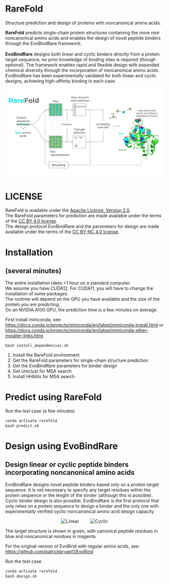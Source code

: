 # RareFold
Structure prediction and design of proteins with noncanonical amino acids.

**RareFold** predicts single-chain protein structures containing the more *rare* noncanonical amino acids and enables the design of novel peptide binders through the EvoBindRare framework. \
\
**EvoBindRare** designs both linear and cyclic binders directly from a protein target sequence, no prior knowledge of binding sites is required (though optional). The framework enables rapid and flexible design with expanded chemical diversity through the incorporation of noncanonical amino acids. EvoBindRare has been experimentally validated for both linear and cyclic designs, achieving high-affinity binding in each case.


[Read more here]:(link)


<img src="./data/RareFold.svg"/>

# LICENSE
RareFold is available under the [Apache License, Version 2.0](http://www.apache.org/licenses/LICENSE-2.0).  \
The RareFold parameters for prediction are made available under the terms of the [CC BY 4.0 license](https://creativecommons.org/licenses/by/4.0/legalcode). \
The design protocol EvoBindRare and the parameters for design are made available under the terms of the [CC BY-NC 4.0 license](https://creativecommons.org/licenses/by-nc/4.0/).


# Installation
## (several minutes)
The entire installation takes <1 hour on a standard computer. \
We assume you have CUDA12. For CUDA11, you will have to change the installation of some packages. \
The runtime will depend on the GPU you have available and the size of the protein you are predicting. \
On an NVIDIA A100 GPU, the prediction time is a few minutes on average.

First install miniconda, see: https://docs.conda.io/projects/miniconda/en/latest/miniconda-install.html or https://docs.conda.io/projects/miniconda/en/latest/miniconda-other-installer-links.html


```
bash install_dependencies.sh
```

1. Install the RareFold environment
2. Get the RareFold parameters for single-chain structure prediction
3. Get the EvoBindRare parameters for binder design
4. Get Uniclust for MSA search
5. Install HHblits for MSA search

# Predict using RareFold
Run the test case (a few minutes)
```
conda activate rarefold
bash predict.sh
```


# Design using EvoBindRare
## Design linear or cyclic peptide binders incorporating noncanonical amino acids
EvoBindRare designs novel peptide binders based only on a protein target sequence.
It is not necessary to specify any target residues within the protein sequence or the
length of the binder (although this is possible). Cyclic binder design is also possible.
EvoBindRare is the first protocol that only relies on a protein sequence to design a binder
and the only one with experimentally verified cyclic-noncanonical amino acid design capacity.

<p align="center">
  <img alt="Linear" src="./data/linear.gif" width="45%">
&nbsp; &nbsp; &nbsp; &nbsp;
  <img alt="Cyclic" src="./data/cyclic.gif" width="45%">
</p>

The target structure is shown in green, with canonical peptide residues in blue and noncanonical residues in magenta.

For the original version of EvoBind with regular amino acids, see: https://github.com/patrickbryant1/EvoBind

Run the test case
```
conda activate rarefold
bash design.sh
```
